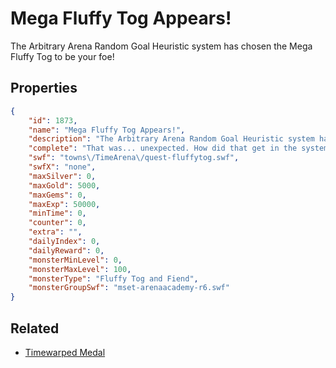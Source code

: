 # Mega Fluffy Tog Appears!

The Arbitrary Arena Random Goal Heuristic system has chosen the Mega Fluffy Tog to be your foe!

## Properties

```json
{
    "id": 1873,
    "name": "Mega Fluffy Tog Appears!",
    "description": "The Arbitrary Arena Random Goal Heuristic system has chosen the Mega Fluffy Tog to be your foe!",
    "complete": "That was... unexpected. How did that get in the system?",
    "swf": "towns\/TimeArena\/quest-fluffytog.swf",
    "swfX": "none",
    "maxSilver": 0,
    "maxGold": 5000,
    "maxGems": 0,
    "maxExp": 50000,
    "minTime": 0,
    "counter": 0,
    "extra": "",
    "dailyIndex": 0,
    "dailyReward": 0,
    "monsterMinLevel": 0,
    "monsterMaxLevel": 100,
    "monsterType": "Fluffy Tog and Fiend",
    "monsterGroupSwf": "mset-arenaacademy-r6.swf"
}
```

## Related

- [Timewarped Medal](../items/18514-timewarped-medal.md)

